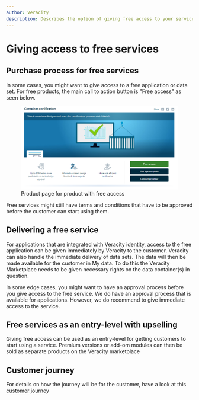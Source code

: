 ```yaml
---
author: Veracity
description: Describes the option of giving free access to your service or product.
---
```


# Giving access to free services

## Purchase process for free services

In some cases, you might want to give access to a free application or data set. For free products, the main call to action button is "Free access" as seen below.​

<figure>
	<img src="assets/ProductPageWithFreeAccess.png"/>
	<figcaption>Product page for product with free access</figcaption>
</figure>

Free services might still have terms and conditions that have to be approved before the customer can start using them.​

## Delivering a free service
For applications that are integrated with Veracity identity, access to the free application can be given immediately by Veracity to the customer.​
Veracity can also handle the immediate delivery of data sets. The data will then be made available for the customer in My data. To do this the Veracity Marketplace needs to be given necessary rights on the data container(s) in question.​

In some edge cases, you might want to have an approval process before you give access to the free service. We do have an approval process that is available for applications. However, we do recommend to give immediate access to the service.

## Free services as an entry-level with upselling

Giving free access can be used as an entry-level for getting customers to start using a service. 
Premium versions or add-om modules can then be sold as separate products on the Veracity marketplace

## Customer journey
For details on how the journey will be for the customer, have a look at this  
<a href="assets/UserJourneyFreeProducts.png" download>customer journey</a>
